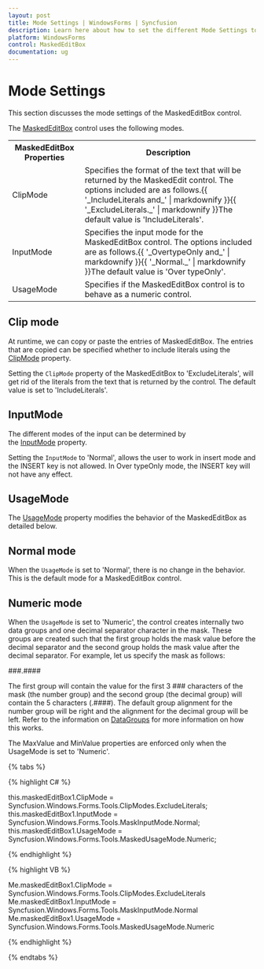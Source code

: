 ```yaml
---
layout: post
title: Mode Settings | WindowsForms | Syncfusion
description: Learn here about how to set the different Mode Settings to the Syncfusion Windows Forms MaskedEditBox control.
platform: WindowsForms
control: MaskedEditBox
documentation: ug
--- 
```

# Mode Settings

This section discusses the mode settings of the MaskedEditBox control.

The [MaskedEditBox](https://help.syncfusion.com/cr/windowsforms/Syncfusion.Shared.Base~Syncfusion.Windows.Forms.Tools.MaskedEditBox.html) control uses the following modes.



<table>
<tr>
<th>
MaskedEditBox Properties</th><th>
Description</th></tr>
<tr>
<td>
ClipMode</td><td>
Specifies the format of the text that will be returned by the MaskedEdit control. The options included are as follows.{{ '_IncludeLiterals and_' | markdownify }}{{ '_ExcludeLiterals._' | markdownify }}The default value is 'IncludeLiterals'.</td></tr>
<tr>
<td>
InputMode</td><td>
Specifies the input mode for the MaskedEditBox control. The options included are as follows.{{ '_OvertypeOnly and_' | markdownify }}{{ '_Normal._' | markdownify }}The default value is 'Over typeOnly'.</td></tr>
<tr>
<td>
UsageMode</td><td>
Specifies if the MaskedEditBox control is to behave as a numeric control.</td></tr>
</table>

## Clip mode

At runtime, we can copy or paste the entries of MaskedEditBox. The entries that are copied can be specified whether to include literals using the [ClipMode](https://help.syncfusion.com/cr/windowsforms/Syncfusion.Shared.Base~Syncfusion.Windows.Forms.Tools.MaskedEditBox~ClipMode.html) property.

Setting the `ClipMode` property of the MaskedEditBox to 'ExcludeLiterals', will get rid of the literals from the text that is returned by the control. The default value is set to 'IncludeLiterals'.

## InputMode

The different modes of the input can be determined by the [InputMode](https://help.syncfusion.com/cr/cref_files/windowsforms/Syncfusion.Shared.Base~Syncfusion.Windows.Forms.Tools.MaskedEditBox~InputMode.html) property.

Setting the `InputMode` to 'Normal', allows the user to work in insert mode and the INSERT key is not allowed. In Over typeOnly mode, the INSERT key will not have any effect.

## UsageMode

The [UsageMode](https://help.syncfusion.com/cr/cref_files/windowsforms/Syncfusion.Shared.Base~Syncfusion.Windows.Forms.Tools.MaskedEditBox~UsageMode.html) property modifies the behavior of the MaskedEditBox as detailed below.

## Normal mode

When the `UsageMode` is set to 'Normal', there is no change in the behavior. This is the default mode for a MaskedEditBox control.

## Numeric mode

When the `UsageMode` is set to 'Numeric', the control creates internally two data groups and one decimal separator character in the mask. These groups are created such that the first group holds the mask value before the decimal separator and the second group holds the mask value after the decimal separator. For example, let us specify the mask as follows:

###.####

The first group will contain the value for the first 3 ### characters of the mask (the number group) and the second group (the decimal group) will contain the 5 characters (.####). The default group alignment for the number group will be right and the alignment for the decimal group will be left. Refer to the information on [DataGroups](/windowsforms/maskededitbox/display-settings#datagroups) for more information on how this works.

The MaxValue and MinValue properties are enforced only when the UsageMode is set to 'Numeric'.

{% tabs %}

{% highlight C# %}  

this.maskedEditBox1.ClipMode = Syncfusion.Windows.Forms.Tools.ClipModes.ExcludeLiterals;
this.maskedEditBox1.InputMode = Syncfusion.Windows.Forms.Tools.MaskInputMode.Normal;
this.maskedEditBox1.UsageMode = Syncfusion.Windows.Forms.Tools.MaskedUsageMode.Numeric;

{% endhighlight %}

{% highlight VB %} 

Me.maskedEditBox1.ClipMode = Syncfusion.Windows.Forms.Tools.ClipModes.ExcludeLiterals
Me.maskedEditBox1.InputMode = Syncfusion.Windows.Forms.Tools.MaskInputMode.Normal
Me.maskedEditBox1.UsageMode = Syncfusion.Windows.Forms.Tools.MaskedUsageMode.Numeric

{% endhighlight %}

{% endtabs %}